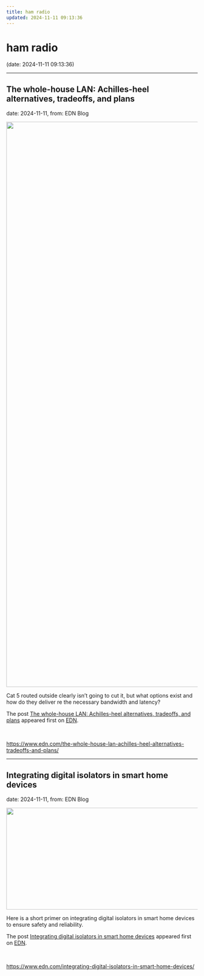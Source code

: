 ```yaml
---
title: ham radio
updated: 2024-11-11 09:13:36
---
```


# ham radio

(date: 2024-11-11 09:13:36)

---

## The whole-house LAN: Achilles-heel alternatives, tradeoffs, and plans

date: 2024-11-11, from: EDN Blog

<img width="2266" height="1488" src="https://www.edn.com/wp-content/uploads/Thunderstorm.png?fit=2266%2C1488" class="webfeedsFeaturedVisual wp-post-image" alt="" style="display: block; margin-bottom: 5px; clear:both;max-width: 100%;" link_thumbnail="" decoding="async" fetchpriority="high" srcset="https://www.edn.com/wp-content/uploads/Thunderstorm.png?w=2266 2266w, https://www.edn.com/wp-content/uploads/Thunderstorm.png?w=300 300w, https://www.edn.com/wp-content/uploads/Thunderstorm.png?w=768 768w, https://www.edn.com/wp-content/uploads/Thunderstorm.png?w=1024 1024w, https://www.edn.com/wp-content/uploads/Thunderstorm.png?w=1536 1536w, https://www.edn.com/wp-content/uploads/Thunderstorm.png?w=2048 2048w, https://www.edn.com/wp-content/uploads/Thunderstorm.png?w=1900 1900w" sizes="(max-width: 2266px) 100vw, 2266px" /><p>Cat 5 routed outside clearly isn’t going to cut it, but what options exist and how do they deliver re the necessary bandwidth and latency?</p>
<p>The post <a href="https://www.edn.com/the-whole-house-lan-achilles-heel-alternatives-tradeoffs-and-plans/" data-wpel-link="internal">The whole-house LAN: Achilles-heel alternatives, tradeoffs, and plans</a> appeared first on <a href="https://www.edn.com" data-wpel-link="internal">EDN</a>.</p>
 

<br> 

<https://www.edn.com/the-whole-house-lan-achilles-heel-alternatives-tradeoffs-and-plans/>

---

## Integrating digital isolators in smart home devices

date: 2024-11-11, from: EDN Blog

<img width="1038" height="268" src="https://www.edn.com/wp-content/uploads/Fig-4-Capacitive-isolation-offers-key-.png?fit=1038%2C268" class="webfeedsFeaturedVisual wp-post-image" alt="" style="display: block; margin-bottom: 5px; clear:both;max-width: 100%;" link_thumbnail="" decoding="async" loading="lazy" srcset="https://www.edn.com/wp-content/uploads/Fig-4-Capacitive-isolation-offers-key-.png?w=1038 1038w, https://www.edn.com/wp-content/uploads/Fig-4-Capacitive-isolation-offers-key-.png?w=300 300w, https://www.edn.com/wp-content/uploads/Fig-4-Capacitive-isolation-offers-key-.png?w=768 768w, https://www.edn.com/wp-content/uploads/Fig-4-Capacitive-isolation-offers-key-.png?w=1024 1024w" sizes="(max-width: 1038px) 100vw, 1038px" /><p>Here is a short primer on integrating digital isolators in smart home devices to ensure safety and reliability.</p>
<p>The post <a href="https://www.edn.com/integrating-digital-isolators-in-smart-home-devices/" data-wpel-link="internal">Integrating digital isolators in smart home devices</a> appeared first on <a href="https://www.edn.com" data-wpel-link="internal">EDN</a>.</p>
 

<br> 

<https://www.edn.com/integrating-digital-isolators-in-smart-home-devices/>

